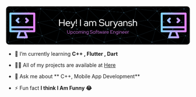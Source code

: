 ![Header](./Header.png)

 <img src="https://cdn.dribbble.com/users/2131993/screenshots/4948736/thoughtworks-gif_dribbble.gif" alt="" align="right" width="400">

- 🌱 I’m currently learning **C++ , Flutter , Dart**

- 👨‍💻 All of my projects are available at [Here](https://github.com/Suryansh-rajs?tab=repositories)

- 💬 Ask me about ** C++, Mobile App Development**

- ⚡ Fun fact **I think I Am Funny 😂**
<br>
<br>
